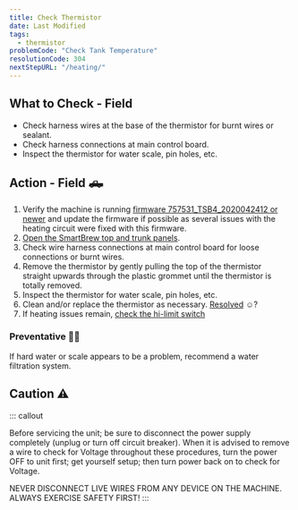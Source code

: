```yaml
---
title: Check Thermistor 
date: Last Modified 
tags:
  - thermistor
problemCode: "Check Tank Temperature"
resolutionCode: 304
nextStepURL: "/heating/"
---
```

## What to Check - Field

- Check harness wires at the base of the thermistor for burnt wires or sealant.
- Check harness connections at main control board.
- Inspect the thermistor for water scale, pin holes, etc.

## Action - Field 🛻

1. Verify the machine is running [firmware 757531_TSB4_2020042412 or newer](/smartbrew/kb/outdated-firmware/) and update the firmware if possible as several issues with the heating circuit were fixed with this firmware.
2. [Open the SmartBrew top and trunk panels](/smartbrew/kb/open-smartbrew/).
3. Check wire harness connections at main control board for loose connections or burnt wires.
4.  Remove the thermistor by gently pulling the top of the thermistor straight upwards through the plastic grommet until the thermistor is totally removed.
5. Inspect the thermistor for water scale, pin holes, etc.
6. Clean and/or replace the thermistor as necessary. [Resolved](/smartbrew/kb/resolutions#304) ☺️?
7. If heating issues remain, [check the hi-limit switch](/smartbrew/kb/check-hi-limit/)

### Preventative 👨‍⚕️

If hard water or scale appears to be a problem, recommend a water filtration system.

##  Caution ⚠️

::: callout

Before servicing the unit; be sure to disconnect the power supply completely (unplug or turn off circuit breaker). When it is advised to remove a wire to check for Voltage throughout these procedures, turn the power OFF to unit first; get yourself setup; then turn power back on to check for Voltage.

NEVER DISCONNECT LIVE WIRES FROM ANY DEVICE ON THE MACHINE. ALWAYS EXERCISE SAFETY FIRST!
:::
